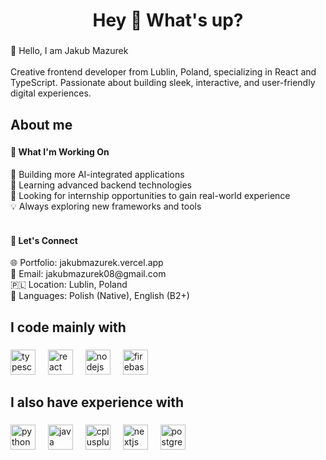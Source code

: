 <h1 align="center">Hey 👋 What's up?</h1>

###

<p align="left">👋 Hello, I am Jakub Mazurek<br><br>Creative frontend developer from Lublin, Poland, specializing in React and TypeScript. Passionate about building sleek, interactive, and user-friendly digital experiences.</p>

###

<h2 align="left">About me</h2>

###

<p align="left"><h4>🌟 What I'm Working On</h4>
  🔭 Building more AI-integrated applications<br>🌱 Learning advanced backend technologies<br>👯 Looking for internship opportunities to gain real-world experience<br>
  💡 Always exploring new frameworks and tools<br><br>
  
  <h4>💼 Let's Connect </h4>
  🌐 Portfolio: jakubmazurek.vercel.app<br>📧 Email: jakubmazurek08@gmail.com<br>🇵🇱 Location: Lublin, Poland<br>💬 Languages: Polish (Native), English (B2+)</p>

###

<h2 align="left">I code mainly with</h2>

###

<div align="left">
  <img src="https://cdn.jsdelivr.net/gh/devicons/devicon/icons/typescript/typescript-original.svg" height="40" alt="typescript logo"  />
  <img width="12" />
  <img src="https://cdn.jsdelivr.net/gh/devicons/devicon/icons/react/react-original.svg" height="40" alt="react logo"  />
  <img width="12" />
  <img src="https://cdn.jsdelivr.net/gh/devicons/devicon/icons/nodejs/nodejs-original.svg" height="40" alt="nodejs logo"  />
  <img width="12" />
  <img src="https://cdn.jsdelivr.net/gh/devicons/devicon/icons/firebase/firebase-plain.svg" height="40" alt="firebase logo"  />
  <img width="12" />
</div>

###

<h2 align="left">I also have experience with</h2>

###

<div align="left">
  <img src="https://cdn.jsdelivr.net/gh/devicons/devicon/icons/python/python-original.svg" height="40" alt="python logo"  />
  <img width="12" />
  <img src="https://cdn.jsdelivr.net/gh/devicons/devicon/icons/java/java-original.svg" height="40" alt="java logo"  />
  <img width="12" />
  <img src="https://cdn.jsdelivr.net/gh/devicons/devicon/icons/cplusplus/cplusplus-original.svg" height="40" alt="cplusplus logo"  />
  <img width="12" />
  <img src="https://cdn.jsdelivr.net/gh/devicons/devicon/icons/nextjs/nextjs-original.svg" height="40" alt="nextjs logo"  />
  <img width="12" />
  <img src="https://cdn.jsdelivr.net/gh/devicons/devicon/icons/postgresql/postgresql-original.svg" height="40" alt="postgresql logo"  />
</div>

###
